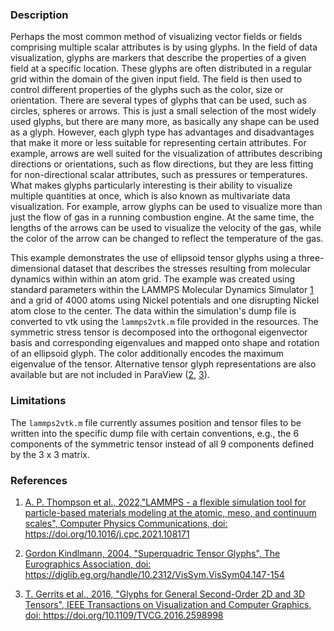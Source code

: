 ### Description ###
Perhaps the most common method of visualizing vector fields or fields comprising multiple scalar attributes is by using glyphs.
In the field of data visualization, glyphs are markers that describe the properties of a given field at a specific location.
These glyphs are often distributed in a regular grid within the domain of the given input field.
The field is then used to control different properties of the glyphs such as the color, size or orientation.
There are several types of glyphs that can be used, such as circles, spheres or arrows.
This is just a small selection of the most widely used glyphs, but there are many more, as basically any shape can be used as a glyph.
However, each glyph type has advantages and disadvantages that make it more or less suitable for representing certain attributes.
For example, arrows are well suited for the visualization of attributes describing directions or orientations, such as flow directions, but they are less fitting for non-directional scalar attributes, such as pressures or temperatures.
What makes glyphs particularly interesting is their ability to visualize multiple quantities at once, which is also known as multivariate data visualization.
For example, arrow glyphs can be used to visualize more than just the flow of gas in a running combustion engine.
At the same time, the lengths of the arrows can be used to visualize the velocity of the gas, while the color of the arrow can be changed to reflect the temperature of the gas.

This example demonstrates the use of ellipsoid tensor glyphs using a three-dimensional dataset that describes the stresses resulting from molecular dynamics within within an atom grid.
The example was created using standard parameters within the LAMMPS Molecular Dynamics Simulator [1](#lammps) and a grid of 4000 atoms using Nickel potentials and one disrupting Nickel atom close to the center.
The data within the simulation's dump file is converted to vtk using the `lammps2vtk.m` file provided in the resources.
The symmetric stress tensor is decomposed into the orthogonal eigenvector basis and corresponding eigenvalues and mapped onto shape and rotation of an ellipsoid glyph.
The color additionally encodes the maximum eigenvalue of the tensor.
Alternative tensor glyph representations are also available but are not included in ParaView ([2](#superquadrics), [3](#general)).

### Limitations ###
The `lammps2vtk.m` file currently assumes position and tensor files to be written into the specific dump file with certain conventions, e.g., the 6 components of the symmetric tensor instead of all 9 components defined by the 3 x 3 matrix.

### References ###
1. [<span id="lammps">A. P. Thompson et al., 2022,"LAMMPS - a flexible simulation tool for particle-based materials modeling at the atomic, meso, and continuum scales", Computer Physics Communications, doi: https://doi.org/10.1016/j.cpc.2021.108171</span>](https://doi.org/10.1016/j.cpc.2021.108171)

2. [<span id="superquadrics">Gordon Kindlmann, 2004, "Superquadric Tensor Glyphs", The Eurographics Association, doi: https://diglib.eg.org/handle/10.2312/VisSym.VisSym04.147-154</span>](https://diglib.eg.org/handle/10.2312/VisSym.VisSym04.147-154)

3. [<span id="general">T. Gerrits et al., 2016, "Glyphs for General Second-Order 2D and 3D Tensors", IEEE Transactions on Visualization and Computer Graphics, doi: https://doi.org/10.1109/TVCG.2016.2598998</span>](https://doi.org/10.1109/TVCG.2016.2598998)